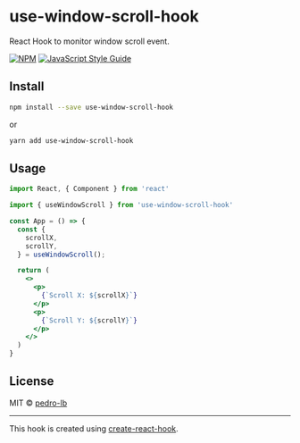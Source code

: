 # use-window-scroll-hook

React Hook to monitor window scroll event.

[![NPM](https://img.shields.io/npm/v/use-window-scroll-hook.svg)](https://www.npmjs.com/package/use-window-scroll-hook) [![JavaScript Style Guide](https://img.shields.io/badge/code_style-standard-brightgreen.svg)](https://standardjs.com)

## Install

```bash
npm install --save use-window-scroll-hook
```

or

```bash
yarn add use-window-scroll-hook
```

## Usage

```jsx
import React, { Component } from 'react'

import { useWindowScroll } from 'use-window-scroll-hook'

const App = () => {
  const {
    scrollX,
    scrollY,
  } = useWindowScroll();

  return (
    <>
      <p>
        {`Scroll X: ${scrollX}`}
      </p>
      <p>
        {`Scroll Y: ${scrollY}`}
      </p>
    </>
  )
}
```

## License

MIT © [pedro-lb](https://github.com/pedro-lb)

---

This hook is created using [create-react-hook](https://github.com/hermanya/create-react-hook).
